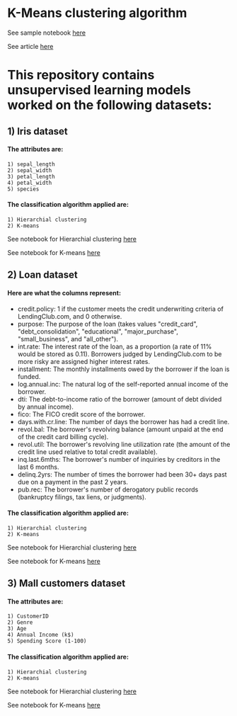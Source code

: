 # K-Means clustering algorithm
See sample notebook [here](https://github.com/jayashree8/Machine_learning_unsupervised_models/blob/master/K-Means.ipynb)

See article [here](https://jayashree8.medium.com/clustering-custom-data-using-the-k-means-algorithm-python-6a243308034a)


# This repository contains unsupervised learning models worked on the following datasets:

## 1) Iris dataset

#### The attributes are:

    1) sepal_length    
    2) sepal_width    
    3) petal_length    
    4) petal_width    
    5) species 
    
#### The classification algorithm applied are:

    1) Hierarchial clustering    
    2) K-means
    
See notebook for Hierarchial clustering [here](https://github.com/jayashree8/Machine_learning_unsupervised_models/blob/master/Iris%20hierarchial%20clustering/iris%20hierarchical%20clustering.ipynb)

See notebook for K-means [here](https://github.com/jayashree8/Machine_learning_unsupervised_models/blob/master/Iris%20K-means/iris%20k%20means.ipynb)

## 2) Loan dataset

#### Here are what the columns represent:

* credit.policy: 1 if the customer meets the credit underwriting criteria of LendingClub.com, and 0 otherwise.
* purpose: The purpose of the loan (takes values "credit_card", "debt_consolidation", "educational", "major_purchase", "small_business", and "all_other").
* int.rate: The interest rate of the loan, as a proportion (a rate of 11% would be stored as 0.11). Borrowers judged by LendingClub.com to be more risky are assigned higher interest rates.
* installment: The monthly installments owed by the borrower if the loan is funded.
* log.annual.inc: The natural log of the self-reported annual income of the borrower.
* dti: The debt-to-income ratio of the borrower (amount of debt divided by annual income).
* fico: The FICO credit score of the borrower.
* days.with.cr.line: The number of days the borrower has had a credit line.
* revol.bal: The borrower's revolving balance (amount unpaid at the end of the credit card billing cycle).
* revol.util: The borrower's revolving line utilization rate (the amount of the credit line used relative to total credit available).
* inq.last.6mths: The borrower's number of inquiries by creditors in the last 6 months.
* delinq.2yrs: The number of times the borrower had been 30+ days past due on a payment in the past 2 years.
* pub.rec: The borrower's number of derogatory public records (bankruptcy filings, tax liens, or judgments).
    
#### The classification algorithm applied are:

    1) Hierarchial clustering    
    2) K-means
    
See notebook for Hierarchial clustering [here](https://github.com/jayashree8/Machine_learning_unsupervised_models/blob/master/Loan%20hierarchical%20clustering/loan%20data%20hierarchical%20clustering.ipynb)

See notebook for K-means [here](https://github.com/jayashree8/Machine_learning_unsupervised_models/blob/master/Loan%20K-means/loan%20data%20k%20means.ipynb)

## 3) Mall customers dataset

#### The attributes are:
    1) CustomerID
    2) Genre
    3) Age
    4) Annual Income (k$)
    5) Spending Score (1-100)

#### The classification algorithm applied are:

    1) Hierarchial clustering    
    2) K-means
    
See notebook for Hierarchial clustering [here](https://github.com/jayashree8/Machine_learning_unsupervised_models/blob/master/Mall%20customers%20hierarchical%20clustering/mall%20customers%20hierarchical%20clustering.ipynb)

See notebook for K-means [here](https://github.com/jayashree8/Machine_learning_unsupervised_models/blob/master/Mall%20customers%20K-means/Mall%20customers%20k%20means.ipynb)